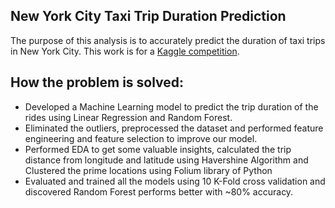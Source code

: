 ## New York City Taxi Trip Duration Prediction

The purpose of this analysis is to accurately predict the duration of taxi trips in New York City. This work is for a [Kaggle competition](https://www.kaggle.com/c/nyc-taxi-trip-duration). 

## How the problem is solved:
*  Developed a Machine Learning model to predict the trip duration of the rides using Linear Regression and Random Forest.
*  Eliminated the outliers, preprocessed the dataset and performed feature engineering and feature selection to improve our model.
*  Performed EDA to get some valuable insights, calculated the trip distance from longitude and latitude using Havershine Algorithm and Clustered the prime locations using Folium library of Python
* Evaluated and trained all the models using 10 K-Fold cross validation and discovered Random Forest performs better with ~80% accuracy.
